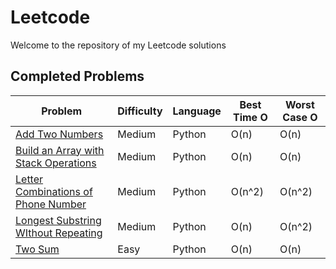 # Leetcode

Welcome to the repository of my Leetcode solutions

## Completed Problems

| Problem                                                                                                                             | Difficulty | Language | Best Time O | Worst Case O |
| ----------------------------------------------------------------------------------------------------------------------------------- | ---------- | -------- | ----------- | ------------ |
| [Add Two Numbers](https://github.com/nhzaci/LeetCode/blob/master/addTwoNumbers.py)                                                  | Medium     | Python   | O(n)        | O(n)         |
| [Build an Array with Stack Operations](https://github.com/nhzaci/LeetCode/blob/master/arrayWithStackOperations.py)                  | Medium     | Python   | O(n)        | O(n)         |
| [Letter Combinations of Phone Number](https://github.com/nhzaci/LeetCode/blob/master/letterCombinationsOfPhoneNumber.py)            | Medium     | Python   | O(n^2)      | O(n^2)       |
| [Longest Substring WIthout Repeating](https://github.com/nhzaci/LeetCode/blob/master/longestSubStringWithoutRepeatingCharacters.py) | Medium     | Python   | O(n)        | O(n^2)       |
| [Two Sum](https://github.com/nhzaci/LeetCode/blob/master/twoSum.py)                                                                 | Easy       | Python   | O(n)        | O(n)         |
